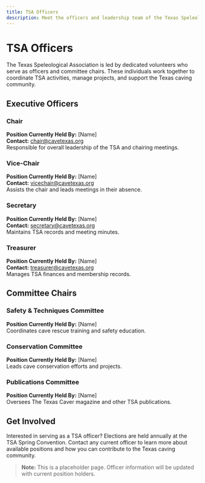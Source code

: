 ```yaml
---
title: TSA Officers
description: Meet the officers and leadership team of the Texas Speleological Association.
---
```


# TSA Officers

The Texas Speleological Association is led by dedicated volunteers who serve as officers and committee chairs. These individuals work together to coordinate TSA activities, manage projects, and support the Texas caving community.

## Executive Officers

### Chair

**Position Currently Held By:** [Name]  
**Contact:** chair@cavetexas.org  
Responsible for overall leadership of the TSA and chairing meetings.

### Vice-Chair

**Position Currently Held By:** [Name]  
**Contact:** vicechair@cavetexas.org  
Assists the chair and leads meetings in their absence.

### Secretary

**Position Currently Held By:** [Name]  
**Contact:** secretary@cavetexas.org  
Maintains TSA records and meeting minutes.

### Treasurer

**Position Currently Held By:** [Name]  
**Contact:** treasurer@cavetexas.org  
Manages TSA finances and membership records.

## Committee Chairs

### Safety & Techniques Committee

**Position Currently Held By:** [Name]  
Coordinates cave rescue training and safety education.

### Conservation Committee

**Position Currently Held By:** [Name]  
Leads cave conservation efforts and projects.

### Publications Committee

**Position Currently Held By:** [Name]  
Oversees The Texas Caver magazine and other TSA publications.

## Get Involved

Interested in serving as a TSA officer? Elections are held annually at the TSA Spring Convention. Contact any current officer to learn more about available positions and how you can contribute to the Texas caving community.

> **Note:** This is a placeholder page. Officer information will be updated with current position holders.
